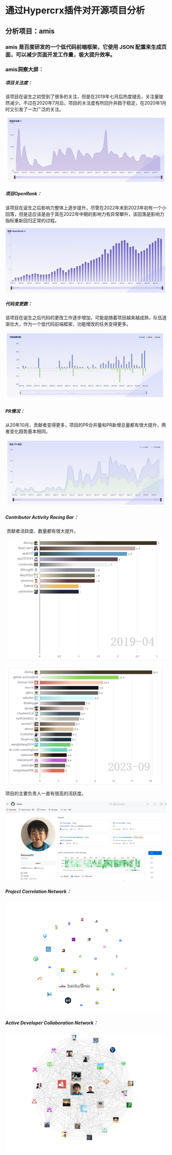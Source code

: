 # 通过Hypercrx插件对开源项目分析

## 分析项目：amis

### amis 是百度研发的一个低代码前端框架，它使用 JSON 配置来生成页面，可以减少页面开发工作量，极大提升效率。



### amis洞察大屏：

##### 项目关注度：

​		该项目在诞生之初受到了很多的关注，但是在2019年七月后热度褪去，关注量陡然减少。不过在2020年7月后，项目的关注度有所回升并趋于稳定，在2020年1月时又引发了一次广泛的关注。

![image-20231030150906994](image-20231030150906994.png)

##### 项目OpenRank：

​		该项目在诞生之后影响力整体上逐步提升，尽管在2022年末到2023年初有一个小回落，但是这应该是由于其在2022年中期的影响力有异常攀升，该回落是影响力指标重新回归正常的过程。

![image-20231030151557468](image-20231030151557468.png)

##### 代码变更数：

​		该项目在诞生之后代码的更改工作逐步增加，可能是随着项目越来越成熟，队伍逐渐壮大，作为一个低代码前端框架，功能增改的任务变得更多。

![image-20231030152301459](image-20231030152301459.png)

##### PR情况：

​		从20年10月，贡献者变得更多，项目的PR合并量和PR新增总量都有很大提升，两者变化趋势基本相同。

![image-20231030153036401](image-20231030153036401.png)





##### Contributor Activity Racing Bar：

​		贡献者活跃度、数量都有很大提升。

![image-20231030153618633](image-20231030153618633.png)

![image-20231030153721104](image-20231030153721104.png)

项目的主要负责人一直有很高的活跃度。

![image-20231030153837188](image-20231030153837188.png)



##### Project Correlation Network：

![image-20231030154104476](image-20231030154104476.png)



##### Active Developer Collaboration Network：

![image-20231030154330838](image-20231030154330838.png)